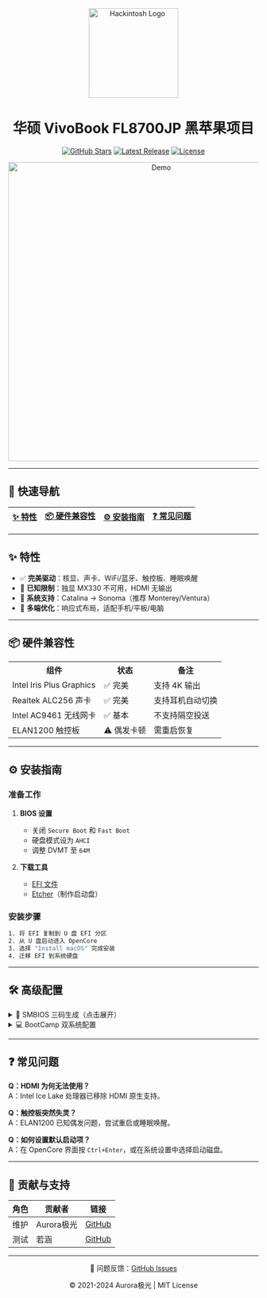 <div align="center">
  <img src="https://github.com/bilijp153/ASUS-VivoBook-FL8700JP-icelake-1065G7-Hackintosh/blob/main/机型效果图/hackintosh2.png" width="180" alt="Hackintosh Logo">
  <h1> 华硕 VivoBook FL8700JP 黑苹果项目</h1>
  
  [![GitHub Stars](https://img.shields.io/github/stars/bilijp153/ASUS-VivoBook-FL8700JP-icelake-1065G7-Hackintosh?color=ff69b4&style=for-the-badge)](https://github.com/bilijp153/ASUS-VivoBook-FL8700JP-icelake-1065G7-Hackintosh/stargazers)
  [![Latest Release](https://img.shields.io/github/v/release/bilijp153/ASUS-VivoBook-FL8700JP-icelake-1065G7-Hackintosh?style=for-the-badge&logo=apple)](https://github.com/bilijp153/ASUS-VivoBook-FL8700JP-icelake-1065G7-Hackintosh/releases)
  [![License](https://img.shields.io/github/license/bilijp153/ASUS-VivoBook-FL8700JP-icelake-1065G7-Hackintosh?style=for-the-badge)](https://github.com/bilijp153/ASUS-VivoBook-FL8700JP-icelake-1065G7-Hackintosh/blob/main/LICENSE)

  <img src="https://github.com/bilijp153/ASUS-VivoBook-FL8700JP-icelake-1065G7-Hackintosh/blob/main/机型效果图/简体1.png" width="600" alt="Demo">
</div>

---

## 📌 快速导航
| [✨ 特性](#-特性) | [📦 硬件兼容性](#-硬件兼容性) | [⚙️ 安装指南](#️-安装指南) | [❓ 常见问题](#-常见问题) |
|------------------|----------------------------|-------------------------|-------------------------|

---

## ✨ 特性
- ✅ **完美驱动**：核显、声卡、WiFi/蓝牙、触控板、睡眠唤醒  
- 🚫 **已知限制**：独显 MX330 不可用，HDMI 无输出  
- 🌟 **系统支持**：Catalina → Sonoma（推荐 Monterey/Ventura）  
- 📱 **多端优化**：响应式布局，适配手机/平板/电脑  

---

## 📦 硬件兼容性
<table>
  <tr>
    <th>组件</th>
    <th>状态</th>
    <th>备注</th>
  </tr>
  <tr>
    <td>Intel Iris Plus Graphics</td>
    <td>✅ 完美</td>
    <td>支持 4K 输出</td>
  </tr>
  <tr>
    <td>Realtek ALC256 声卡</td>
    <td>✅ 完美</td>
    <td>支持耳机自动切换</td>
  </tr>
  <tr>
    <td>Intel AC9461 无线网卡</td>
    <td>✅ 基本</td>
    <td>不支持隔空投送</td>
  </tr>
  <tr>
    <td>ELAN1200 触控板</td>
    <td>⚠️ 偶发卡顿</td>
    <td>需重启恢复</td>
  </tr>
</table>

---

## ⚙️ 安装指南
### 准备工作
1. **BIOS 设置**  
   - 关闭 `Secure Boot` 和 `Fast Boot`  
   - 硬盘模式设为 `AHCI`  
   - 调整 DVMT 至 `64M`

2. **下载工具**  
   - [EFI 文件](https://github.com/bilijp153/ASUS-VivoBook-FL8700JP-Hackintosh/releases)  
   - [Etcher](https://www.balena.io/etcher/)（制作启动盘）

### 安装步骤
```bash
1. 将 EFI 复制到 U 盘 EFI 分区
2. 从 U 盘启动进入 OpenCore
3. 选择 "Install macOS" 完成安装
4. 迁移 EFI 到系统硬盘
```

---

## 🛠️ 高级配置
<details>
<summary>📱 SMBIOS 三码生成（点击展开）</summary>

1. 使用 **OpenCore Configurator** 生成唯一三码  
2. 选择机型：`MacBook Pro 16,2` 或 `MacBook Air 9,1`  
3. 验证序列号状态需显示 **"无效"**  
4. 修改 `config.plist` 注入三码
</details>

<details>
<summary>💻 BootCamp 双系统配置</summary>

```bash
# 使用 brigadier 下载驱动
python brigadier -m <Mac机型ID>
# 将驱动文件复制到 Windows 系统盘
# 修改 SMBIOS 欺骗为 Mac 机型
# 安装完成后恢复原始配置
```
</details>

---

## ❓ 常见问题
**Q：HDMI 为何无法使用？**  
A：Intel Ice Lake 处理器已移除 HDMI 原生支持。

**Q：触控板突然失灵？**  
A：ELAN1200 已知偶发问题，尝试重启或睡眠唤醒。

**Q：如何设置默认启动项？**  
A：在 OpenCore 界面按 `Ctrl+Enter`，或在系统设置中选择启动磁盘。

---

## 🌟 贡献与支持
| 角色 | 贡献者 | 链接 |
|------|--------|------|
| 维护 | Aurora极光 | [GitHub](https://github.com/bilijp153) |
| 测试 | 若涵 | [GitHub](https://github.com/catlingyun) |

---

<div align="center">
  📮 问题反馈：<a href="https://github.com/bilijp153/ASUS-VivoBook-FL8700JP-icelake-1065G7-Hackintosh/issues">GitHub Issues</a>  
  
  © 2021-2024 Aurora极光 | MIT License
</div>

``` 
